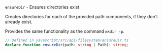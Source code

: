 `ensureDir` - Ensures directories exist

Creates directories for each of the provided path components, if they don't already exist.

Provides the same functionality as the command `mkdir -p`.

```ts
// Defined in yavascript/src/api/filesystem/ensureDir.ts
declare function ensureDir(path: string | Path): string;
```
